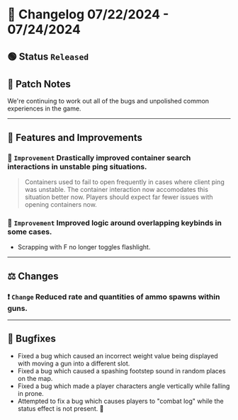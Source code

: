 # :bookmark_tabs:  Changelog 07/22/2024 - 07/24/2024

## :green_circle: Status `Released`

## :speech_balloon: Patch Notes
We're continuing to work out all of the bugs and unpolished common experiences in the game.

________

## :loudspeaker: Features and Improvements

### :arrow_up_small: `Improvement` Drastically improved container search interactions in unstable ping situations.
> Containers used to fail to open frequently in cases where client ping was unstable. The container interaction now
> accomodates this situation better now. Players should expect far fewer issues with opening containers now.

### :arrow_up_small: `Improvement` Improved logic around overlapping keybinds in some cases.
- Scrapping with F no longer toggles flashlight.

________

## :balance_scale: Changes

### :exclamation: `Change` Reduced rate and quantities of ammo spawns within guns.

________

## :bug: Bugfixes
- Fixed a bug which caused an incorrect weight value being displayed with moving a gun into a different slot.
- Fixed a bug which caused a spashing footstep sound in random places on the map.
- Fixed a bug which made a player characters angle vertically while falling in prone.
- Attempted to fix a bug which causes players to "combat log" while the status effect is not present. 🤞
